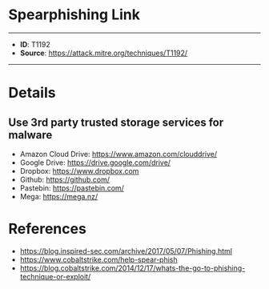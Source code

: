# Spearphishing Link

---
* **ID**: T1192
* **Source**: <https://attack.mitre.org/techniques/T1192/>
---

# Details

## Use 3rd party trusted storage services for malware
* Amazon Cloud Drive: <https://www.amazon.com/clouddrive/>
* Google Drive: <https://drive.google.com/drive/>
* Dropbox: <https://www.dropbox.com>
* Github: <https://github.com/>
* Pastebin: <https://pastebin.com/>
* Mega: <https://mega.nz/>

# References

* <https://blog.inspired-sec.com/archive/2017/05/07/Phishing.html>
* <https://www.cobaltstrike.com/help-spear-phish>
* <https://blog.cobaltstrike.com/2014/12/17/whats-the-go-to-phishing-technique-or-exploit/>
